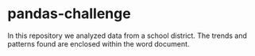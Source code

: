 # pandas-challenge

In this repository we analyzed data from a school district. The trends and patterns found are enclosed within the word document. 
